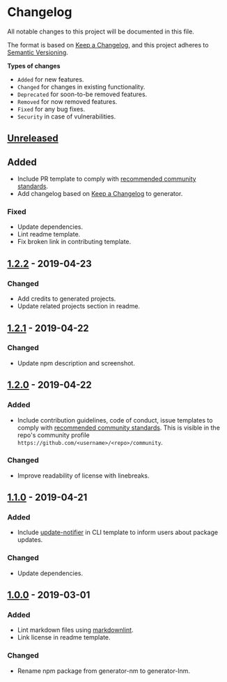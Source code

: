 # Changelog

All notable changes to this project will be documented in this file.

The format is based on [Keep a Changelog](https://keepachangelog.com/en/1.0.0/),
and this project adheres to [Semantic Versioning](https://semver.org/spec/v2.0.0.html).

**Types of changes**

- `Added` for new features.
- `Changed` for changes in existing functionality.
- `Deprecated` for soon-to-be removed features.
- `Removed` for now removed features.
- `Fixed` for any bug fixes.
- `Security` in case of vulnerabilities.

## [Unreleased]

## Added

- Include PR template to comply with [recommended community standards](https://opensource.guide).
- Add changelog based on [Keep a Changelog](https://keepachangelog.com/en/1.0.0/) to generator.

### Fixed

- Update dependencies.
- Lint readme template.
- Fix broken link in contributing template.

## [1.2.2] - 2019-04-23

### Changed

- Add credits to generated projects.
- Update related projects section in readme.

## [1.2.1] - 2019-04-22

### Changed

- Update npm description and screenshot.

## [1.2.0] - 2019-04-22

### Added

- Include contribution guidelines, code of conduct, issue templates to comply with [recommended community standards](https://opensource.guide).
This is visible in the repo's community profile `https://github.com/<username>/<repo>/community`.

### Changed

- Improve readability of license with linebreaks.

## [1.1.0] - 2019-04-21

### Added

- Include [update-notifier](https://github.com/yeoman/update-notifier) in CLI template to inform users about package updates.

### Changed

- Update dependencies.

## [1.0.0] - 2019-03-01

### Added

- Lint markdown files using [markdownlint](https://github.com/DavidAnson/markdownlint).
- Link license in readme template.

### Changed

- Rename npm package from generator-nm to generator-lnm.

[unreleased]: https://github.com/rodrigobdz/generator-lnm/compare/v1.2.2...HEAD
[1.2.2]: https://github.com/rodrigobdz/generator-lnm/compare/v1.2.1...v1.2.2
[1.2.1]: https://github.com/rodrigobdz/generator-lnm/compare/v1.2.0...v1.2.1
[1.2.0]: https://github.com/rodrigobdz/generator-lnm/compare/v1.1.0...v1.2.0
[1.1.0]: https://github.com/rodrigobdz/generator-lnm/compare/v1.0.0...v1.1.0
[1.0.0]: https://github.com/rodrigobdz/generator-lnm/compare/8711e3ae187acf7f73744f5763894188251515bf...v1.0.0
